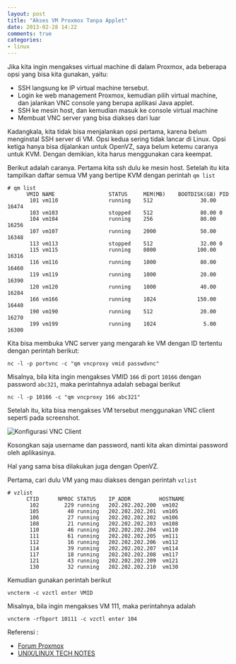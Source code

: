 ```yaml
---
layout: post
title: "Akses VM Proxmox Tanpa Applet"
date: 2013-02-28 14:22
comments: true
categories: 
- linux
---
```


Jika kita ingin mengakses virtual machine di dalam Proxmox, 
ada beberapa opsi yang bisa kita gunakan, yaitu: 

* SSH langsung ke IP virtual machine tersebut.
* Login ke web management Proxmox, kemudian pilih virtual machine, dan jalankan VNC console yang berupa aplikasi Java applet.
* SSH ke mesin host, dan kemudian masuk ke console virtual machine
* Membuat VNC server yang bisa diakses dari luar

Kadangkala, kita tidak bisa menjalankan opsi pertama, karena belum menginstal SSH server di VM.
Opsi kedua sering tidak lancar di Linux.
Opsi ketiga hanya bisa dijalankan untuk OpenVZ, saya belum ketemu caranya untuk KVM.
Dengan demikian, kita harus menggunakan cara keempat.

<!--more-->

Berikut adalah caranya. Pertama kita ssh dulu ke mesin host. 
Setelah itu kita tampilkan daftar semua VM yang bertipe KVM 
dengan perintah `qm list`

```
# qm list
      VMID NAME                 STATUS     MEM(MB)    BOOTDISK(GB) PID
       101 vm110                running    512               30.00 16474
       103 vm103                stopped    512               80.00 0
       104 vm104                running    256               80.00 16256
       107 vm107                running    2000              50.00 16348
       113 vm113                stopped    512               32.00 0
       115 vm115                running    8000             100.00 16316
       116 vm116                running    1000              80.00 16460
       119 vm119                running    1000              20.00 16390
       120 vm120                running    1000              40.00 16284
       166 vm166                running    1024             150.00 16440
       190 vm190                running    512               20.00 16270
       199 vm199                running    1024               5.00 16300
```

Kita bisa membuka VNC server yang mengarah ke VM dengan ID tertentu
dengan perintah berikut:

```
nc -l -p portvnc -c "qm vncproxy vmid passwdvnc"
```

Misalnya, bila kita ingin mengakses VMID `166` di port `10166` dengan password `abc321`, 
maka perintahnya adalah sebagai berikut

```
nc -l -p 10166 -c "qm vncproxy 166 abc321"
```

Setelah itu, kita bisa mengakses VM tersebut menggunakan VNC client seperti pada screenshot.

![Konfigurasi VNC Client ](/images/uploads/2013/02/28/vnc-kvm.png)

Kosongkan saja username dan password, nanti kita akan dimintai password oleh aplikasinya.

Hal yang sama bisa dilakukan juga dengan OpenVZ. 

Pertama, cari dulu VM yang mau diakses dengan perintah `vzlist`

```
# vzlist
      CTID      NPROC STATUS    IP_ADDR         HOSTNAME
       102        229 running   202.202.202.200  vm102
       105         40 running   202.202.202.201  vm105
       106         27 running   202.202.202.202  vm106
       108         21 running   202.202.202.203  vm108
       110         46 running   202.202.202.204  vm110
       111         61 running   202.202.202.205  vm111
       112         16 running   202.202.202.206  vm112
       114         39 running   202.202.202.207  vm114
       117         18 running   202.202.202.208  vm117
       121         43 running   202.202.202.209  vm121
       130         32 running   202.202.202.210  vm130
```

Kemudian gunakan perintah berikut

```
vncterm -c vzctl enter VMID
```

Misalnya, bila ingin mengakses VM 111, maka perintahnya adalah

```
vncterm -rfbport 10111 -c vzctl enter 104
```

Referensi : 

* [Forum Proxmox](http://forum.proxmox.com/threads/612-External-VNC-viewer)
* [UNIX/LINUX TECH NOTES](http://honglus.blogspot.com/2011/02/access-guest-vm-console-via-text-mode.html)
